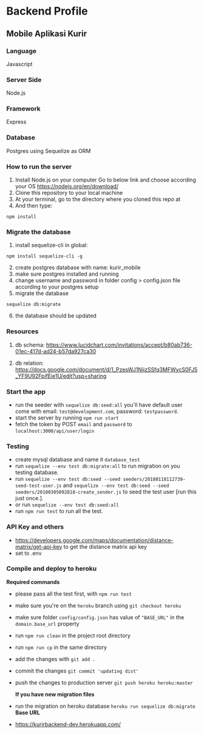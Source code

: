 # Backend Profile

## Mobile Aplikasi Kurir

### Language

Javascript

### Server Side

Node.js

### Framework

Express

### Database

Postgres using Sequelize as ORM

### How to run the server

1.  Install Node.js on your computer
    Go to below link and choose according your OS
    https://nodejs.org/en/download/
2.  Clone this repository to your local machine
3.  At your terminal, go to the directory where you cloned this repo at
4.  And then type:

```
npm install
```

### Migrate the database

1.  install sequelize-cli in global:

```
npm install sequelize-cli -g
```

2.  create postgres database with name: kurir_mobile
3.  make sure postgres installed and running
4.  change username and password in folder config > config.json file according to your postgres setup
5.  migrate the database

```
sequelize db:migrate
```

6.  the database should be updated

### Resources

1.  db schema: https://www.lucidchart.com/invitations/accept/b80ab736-01ec-417d-ad24-b57da927ca30

2.  db relation:
    https://docs.google.com/document/d/1_PzesWJ1NjizSSfq3MFWycS0FJ5_YF9U92FpifEie1U/edit?usp=sharing

### Start the app

* run the seeder with `sequelize db:seed:all` you'll have default user come with email: `test@development.com`, password: `testpassword`.
* start the server by running `npm run start`
* fetch the token by POST `email` and `password` to `localhost:3000/api/user/login`

### Testing

* create mysql database and name it `database_test`
* run `sequelize --env test db:migrate:all` to run migration on you testing database.
* run `sequelize --env test db:seed --seed seeders/20180118112739-seed-test-user.js` and `sequelize --env test db:seed --seed seeders/20180305092818-create_sender.js` to seed the test user [run this just once.].
* or run `sequelize --env test db:seed:all`
* run `npm run test` to run all the test.

### API Key and others

* https://developers.google.com/maps/documentation/distance-matrix/get-api-key to get the distance matrix api key
* set to .env

### Compile and deploy to heroku

**Required commands**

* please pass all the test first, with `npm run test`
* make sure you're on the `heroku` branch using `git checkout heroku`
* make sure folder `config/config.json` has value of `"BASE_URL"` in the `domain.base_url` property
* run `npm run clean` in the project root directory
* run `npm run cp` in the same directory
* add the changes with `git add .`
* commit the changes `git commit 'updating dist'`
* push the changes to production server `git push heroku heroku:master`

  **If you have new migration files**

* run the migration on heroku database `heroku run sequelize db:migrate`
  **Base URL**

* https://kurirbackend-dev.herokuapp.com/
